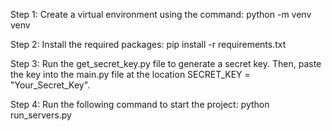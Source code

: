 Step 1: Create a virtual environment using the command:
python -m venv venv

Step 2: Install the required packages:
pip install -r requirements.txt

Step 3: Run the get_secret_key.py file to generate a secret key. Then, paste the key into the main.py file at the location SECRET_KEY = "Your_Secret_Key".

Step 4: Run the following command to start the project:
python run_servers.py
